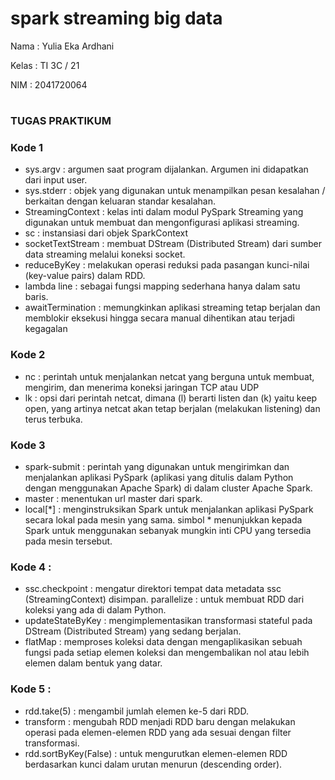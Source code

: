 # spark streaming big data

Nama : Yulia Eka Ardhani

Kelas : TI 3C / 21

NIM : 2041720064
#

### TUGAS PRAKTIKUM


### Kode 1 

- sys.argv : argumen saat program dijalankan. Argumen ini didapatkan dari input user.
- sys.stderr : objek yang digunakan untuk menampilkan pesan kesalahan / berkaitan dengan keluaran standar kesalahan.
- StreamingContext : kelas inti dalam modul PySpark Streaming yang digunakan untuk membuat dan mengonfigurasi aplikasi streaming.
- sc : instansiasi dari objek SparkContext
- socketTextStream : membuat DStream (Distributed Stream) dari sumber data streaming melalui koneksi socket.
- reduceByKey : melakukan operasi reduksi pada pasangan kunci-nilai (key-value pairs) dalam RDD.
- lambda line : sebagai fungsi mapping sederhana hanya dalam satu baris.
- awaitTermination : memungkinkan aplikasi streaming tetap berjalan dan memblokir eksekusi hingga secara manual dihentikan atau terjadi kegagalan


### Kode 2 

- nc : perintah untuk menjalankan netcat yang berguna untuk membuat, mengirim, dan menerima koneksi jaringan TCP atau UDP
- lk : opsi dari perintah netcat, dimana (l) berarti listen dan (k) yaitu keep open, yang artinya netcat akan tetap berjalan (melakukan listening) dan terus terbuka.

### Kode 3 

- spark-submit : perintah yang digunakan untuk mengirimkan dan menjalankan aplikasi PySpark (aplikasi yang ditulis dalam Python dengan menggunakan Apache Spark) di dalam cluster Apache Spark.
- master : menentukan url master dari spark.
- local[*] : menginstruksikan Spark untuk menjalankan aplikasi PySpark secara lokal pada mesin yang sama. simbol * menunjukkan kepada Spark untuk menggunakan sebanyak mungkin inti CPU yang tersedia pada mesin tersebut.

### Kode 4 :
- ssc.checkpoint : mengatur direktori tempat data metadata ssc (StreamingContext) disimpan.
parallelize : untuk membuat RDD dari koleksi yang ada di dalam Python.
- updateStateByKey : mengimplementasikan transformasi stateful pada DStream (Distributed Stream) yang sedang berjalan.
- flatMap : memproses koleksi data dengan mengaplikasikan sebuah fungsi pada setiap elemen koleksi dan mengembalikan nol atau lebih elemen dalam bentuk yang datar.

### Kode 5 : 
- rdd.take(5) : mengambil jumlah elemen ke-5 dari RDD.
- transform : mengubah RDD menjadi RDD baru dengan melakukan operasi pada elemen-elemen RDD yang ada sesuai dengan filter transformasi.
- rdd.sortByKey(False) : untuk mengurutkan elemen-elemen RDD berdasarkan kunci dalam urutan menurun (descending order).